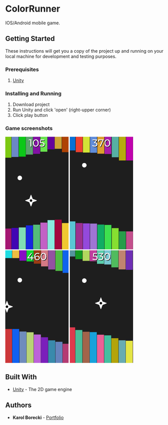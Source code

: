 # ColorRunner

IOS/Android mobile game.

## Getting Started

These instructions will get you a copy of the project up and running on your local machine for development and testing purposes. 

### Prerequisites

1. [Unity](https://unity3d.com/get-unity/download) 

### Installing and Running

1. Download project
2. Run Unity and click 'open' (right-upper corner)
3. Click play button

### Game screenshots
<img src="https://github.com/KarolBorecki/ColorRunner/blob/master/screenshots/IMG_3333.PNG" width=200px> <img src="https://github.com/KarolBorecki/ColorRunner/blob/master/screenshots/IMG_3334.PNG" width=200px> <img src="https://github.com/KarolBorecki/ColorRunner/blob/master/screenshots/IMG_3335.PNG" width=200px> <img src="https://github.com/KarolBorecki/ColorRunner/blob/master/screenshots/IMG_3336.PNG" width=200px>
## Built With

* [Unity](https://unity3d.com/) - The 2D game engine

## Authors

* **Karol Borecki** - [Portfolio](https://borecki.000webhostapp.com/)
